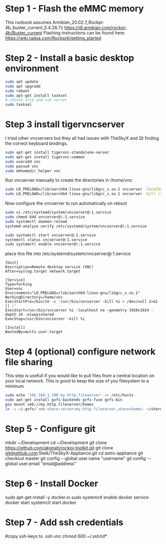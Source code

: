 # Step 1 - Flash the eMMC memory
This runbook assumes Armbian_20.02.7_Rockpi-4b_buster_current_5.4.28.7z
https://dl.armbian.com/rockpi-4b/Buster_current
Flashing instructions can be found here: https://wiki.radxa.com/Rockpi4/getting_started 


# Step 2 - Install a basic desktop environment
````bash
sudo apt update
sudo apt upgrade
sudo reboot
sudo apt-get install tasksel
# choose xfce and ssh server
sudo tasksel 
````

# Step 3 install tigervncserver
I tried other vncservers but they all had issues with TheSkyX and Qt finding the correct keyboard bindings.  
````bash
sudo apt-get install tigervnc-standalone-server
sudo apt-get install tigervnc-common
sudo useradd vnc
sudo passwd vnc
sudo mkhomedir_helper vnc
````
Run vncserver manually to create the directories in /home/vnc
````bash
sudo LD_PRELOAD=/lib/aarch64-linux-gnu/libgcc_s.so.1 vncserver -localhost no -depth 24 -geometry 1920x1024 :1 
sudo LD_PRELOAD=/lib/aarch64-linux-gnu/libgcc_s.so.1 vncserver -kill :1 
````
Now configure the vncserver to run automatically on reboot
````bash
sudo vi /etc/systemd/system/vncserver@:1.service
sudo chmod 644 vncserver@\:1.service
sudo systemctl daemon-reload
systemd-analyze verify /etc/systemd/system/vncserver@\:1.service

sudo systemctl start vncserver@:1.service
systemctl status vncserver@:1.service
sudo systemctl enable vncserver@\:1.service
````
place this file into /etc/systemd/system/vncserver@\:1.service
````
[Unit]
Description=Remote desktop service (VNC)
After=syslog.target network.target

[Service]
Type=forking
User=vnc
Environment="LD_PRELOAD=/lib/aarch64-linux-gnu/libgcc_s.so.1"
WorkingDirectory=/home/vnc
ExecStartPre=/bin/sh -c '/usr/bin/vncserver -kill %i > /dev/null 2>&1 || :'
ExecStart=/usr/bin/vncserver %i -localhost no -geometry 1920x1924 -depth 24 -alwaysshared
ExecStop=/usr/bin/vncserver -kill %i

[Install]
WantedBy=multi-user.target

````


# Step 4 (optional) configure network file sharing 
This step is usefull if you would like to pull files from a central location on your local network.  This is good to keep the size of you filesystem to a minimum

````bash
sudo echo '192.168.1.100 my.http.fileserver' >> /etc/hosts
sudo apt-get install gvfs-backends gvfs-fuse gvfs-bin
gio mount smb://my.http.fileserver/homes
ln -s ~/.gvfs/'smb-share:server=my.http.fileserver,share=homes' ~/share
````





# Step 5 - Configure git
mkdir ~/Development
cd ~/Development
git clone https://github.com/akgnah/rockpi-toolkit.git
git clone git@github.com:Stelk/TheSkyX-Appliance.git
cd astro-appliance
git checkout master
git config --global user.name "username"
git config --global user.email "email@address"

# Step 6 - Install Docker 
sudo apt-get install -y docker.io
sudo systemctl enable docker
service docker start
systemctl start docker

# Step 7 - Add ssh credentials
#copy ssh-keys to .ssh
vnc
chmod 600 ~/.ssh/id*
